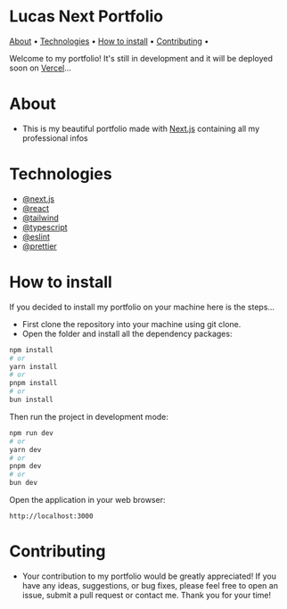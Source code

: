 <h1>Lucas Next Portfolio</h1>
<p>
 <a href="#about">About</a> • 
 <a href="#technologies">Technologies</a> • 
 <a href="#how-to-install">How to install</a> • 
 <a href="#contributing">Contributing</a> • 
</p>

Welcome to my portfolio!
It's still in development and it will be deployed soon on [Vercel](https://vercel.com/munhoz2ks-projects)...

# About
- This is my beautiful portfolio made with [Next.js](https://nextjs.org/) containing all my professional infos

# Technologies
- [@next.js](https://nextjs.org/)
- [@react](https://react.dev/)
- [@tailwind](https://tailwindcss.com/)
- [@typescript](https://www.typescriptlang.org/)
- [@eslint](https://eslint.org/)
- [@prettier](https://prettier.io/)

# How to install
If you decided to install my portfolio on your machine here is the steps...

- First clone the repository into your machine using git clone.
- Open the folder and install all the dependency packages:

```bash
npm install
# or
yarn install
# or
pnpm install
# or
bun install
```

Then run the project in development mode:
```bash
npm run dev
# or
yarn dev
# or
pnpm dev
# or
bun dev
```

Open the application in your web browser:
```
http://localhost:3000
```

# Contributing

- Your contribution to my portfolio would be greatly appreciated! If you have any ideas, suggestions, or bug fixes, please feel free to open an issue, submit a pull request or contact me. Thank you for your time!
